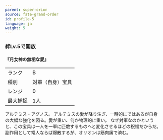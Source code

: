 ```yaml
---
parent: super-orion
source: fate-grand-order
id: profile-5
language: ja
weight: 5
---
```


### 絆Lv.5で開放

#### 『月女神の無垢な愛』

<table>
  <tr><td>ランク</td><td>B</td></tr>
  <tr><td>種別</td><td>対軍（自身）宝具</td></tr>
  <tr><td>レンジ</td><td>0</td></tr>
  <tr><td>最大捕捉</td><td>1人</td></tr>
</table>

アルテミス・アグノス。
アルテミスの愛が降り注ぎ、一時的にではあるが自身の大幅な強化を図る。愛が重い、何か物理的に重い。
なぜ対軍なのかというと、この宝具は一人を一軍に匹敵するものへと変化させるほどの祝福だからだ。
副作用として常人ならば爆散するが、オリオンは筋肉痛で済む。
